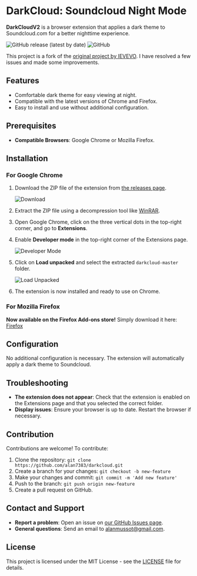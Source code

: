 # DarkCloud: Soundcloud Night Mode

**DarkCloudV2** is a browser extension that applies a dark theme to Soundcloud.com for a better nighttime experience.

![GitHub release (latest by date)](https://img.shields.io/github/v/release/alan7383/darkcloud)
![GitHub](https://img.shields.io/github/license/alan7383/darkcloud)

This project is a fork of the [original project by IEVEVO](https://github.com/IEVEVO/darkcloud). I have resolved a few issues and made some improvements.

## Features

- Comfortable dark theme for easy viewing at night.
- Compatible with the latest versions of Chrome and Firefox.
- Easy to install and use without additional configuration.

## Prerequisites

- **Compatible Browsers**: Google Chrome or Mozilla Firefox.

## Installation

### For Google Chrome

1. Download the ZIP file of the extension from [the releases page](https://github.com/alan7383/darkcloud/releases).

   ![Download](https://github.com/user-attachments/assets/ee6ffa36-fa90-414d-8a86-d349ed1fc2ac)

2. Extract the ZIP file using a decompression tool like [WinRAR](https://www.win-rar.com/start.html?&L=10).

3. Open Google Chrome, click on the three vertical dots in the top-right corner, and go to **Extensions**.

4. Enable **Developer mode** in the top-right corner of the Extensions page.

   ![Developer Mode](https://github.com/user-attachments/assets/c96129a3-b6c3-4b88-b25b-79af0f18b134)

5. Click on **Load unpacked** and select the extracted `darkcloud-master` folder.

   ![Load Unpacked](https://github.com/user-attachments/assets/74411e0e-19ee-4435-95a7-f268afa95231)

6. The extension is now installed and ready to use on Chrome.

### For Mozilla Firefox

**Now available on the Firefox Add-ons store!** Simply download it here: [Firefox](https://addons.mozilla.org/fr/android/addon/darkcloudv2/)

## Configuration

No additional configuration is necessary. The extension will automatically apply a dark theme to Soundcloud.

## Troubleshooting

- **The extension does not appear**: Check that the extension is enabled on the Extensions page and that you selected the correct folder.
- **Display issues**: Ensure your browser is up to date. Restart the browser if necessary.

## Contribution

Contributions are welcome! To contribute:

1. Clone the repository: `git clone https://github.com/alan7383/darkcloud.git`
2. Create a branch for your changes: `git checkout -b new-feature`
3. Make your changes and commit: `git commit -m 'Add new feature'`
4. Push to the branch: `git push origin new-feature`
5. Create a pull request on GitHub.

## Contact and Support

- **Report a problem**: Open an issue on [our GitHub Issues page](https://github.com/alan7383/darkcloud/issues).
- **General questions**: Send an email to [alanmussot@gmail.com](mailto:alanmussot@gmail.com).

## License

This project is licensed under the MIT License - see the [LICENSE](LICENSE) file for details.
